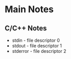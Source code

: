 # Main Notes
## C/C++ Notes
- stdin - file descriptor 0
- stdout - file descriptor 1
- stderror - file descriptor 2